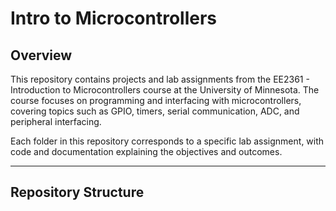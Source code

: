 # Intro to Microcontrollers

## Overview
This repository contains projects and lab assignments from the EE2361 - Introduction to Microcontrollers course at the University of Minnesota. The course focuses on programming and interfacing with microcontrollers, covering topics such as GPIO, timers, serial communication, ADC, and peripheral interfacing.

Each folder in this repository corresponds to a specific lab assignment, with code and documentation explaining the objectives and outcomes.

---

## Repository Structure
